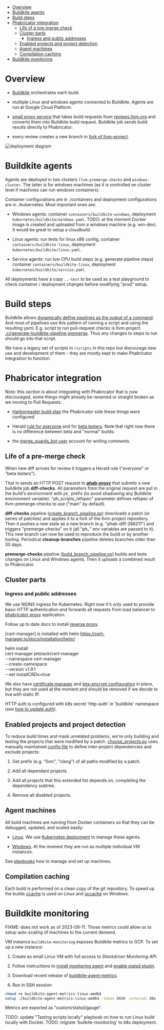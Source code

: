 - [Overview](#overview)
- [Buildkite agents](#buildkite-agents)
- [Build steps](#build-steps)
- [Phabricator integration](#phabricator-integration)
  - [Life of a pre-merge check](#life-of-a-pre-merge-check)
  - [Cluster parts](#cluster-parts)
    - [Ingress and public addresses](#ingress-and-public-addresses)
  - [Enabled projects and project detection](#enabled-projects-and-project-detection)
  - [Agent machines](#agent-machines)
  - [Compilation caching](#compilation-caching)
- [Buildkite monitoring](#buildkite-monitoring)

# Overview

- [Buildkite](https://buildkite.com/llvm-project) orchestrates each build.

- multiple Linux and windows agents connected to Buildkite. Agents are run at
Google Cloud Platform.

- [small proxy service](/phabricator-proxy) that takes build requests from
[reviews.llvm.org](http://reviews.llvm.org) and converts them into Buildkite
build request. Buildkite job sends build results directly to Phabricator.

- every review creates a new branch in [fork of
llvm-project](https://github.com/llvm-premerge-tests/llvm-project).

![deployment diagram](http://www.plantuml.com/plantuml/proxy?src=https://raw.githubusercontent.com/google/llvm-premerge-checks/main/docs/deployment.plantuml)

# Buildkite agents

Agents are deployed in two clusters `llvm-premerge-checks` and `windows-cluster`.
The latter is for windows machines (as it is controlled on cluster level if
machines can run windows containers).

Container configurations are in ./containers and deployment configurations are
in ./kubernetes. Most important ones are:

- Windows agents: container `containers/buildkite-windows`, deployment `kubernetes/buildkite/windows.yaml`. TODO: at the moment Docker image is created and uploaded
from a windows machine (e.g. win-dev). It would be great to setup a cloudbuild.

- Linux agents: run tests for linux x86 config, container `containers/buildkite-linux`, deployment `kubernetes/buildkite/linux.yaml`.

- Service agents: run low CPU build steps (e.g. generate pipeline steps) container `containers/buildkite-linux`, deployment `kubernetes/buildkite/service.yaml`.

All deployments have a copy `..-test` to be used as a test playground to check
container / deployment changes before modifying "prod" setup.

# Build steps

Buildkite allows [dynamically define pipelines as the output of a
command](https://buildkite.com/docs/pipelines/defining-steps#dynamic-pipelines).
And most of pipelines use this pattern of running a script and using the
resulting yaml. E.g. script to run pull-request checks is llvm-project [.ci/generate-buildkite-pipeline-premerge](https://github.com/llvm/llvm-project/blob/main/.ci/generate-buildkite-pipeline-premerge). Thus any changes to steps to run should
go into that script.

We have a legacy set of scripts in `/scripts` in this repo but discourage new
use and development of them - they are mostly kept to make Phabricator integration
to function.

# Phabricator integration

Note: this section is about integrating with Phabricator that is now discouraged,
some things might already be renamed or straight broken as we moving to Pull Requests.

- [Harbormaster build plan](https://reviews.llvm.org/harbormaster/plan/5) the
Phabricator side these things were configured

- Herald [rule for everyone](https://reviews.llvm.org/H576) and for [beta
testers](https://reviews.llvm.org/H511). Note that right now there is no
difference between beta and "normal" builds.

- the [merge_guards_bot user](https://reviews.llvm.org/p/merge_guards_bot/)
account for writing comments.

## Life of a pre-merge check

When new diff arrives for review it triggers a Herald rule ("everyone" or "beta
testers").

That in sends an HTTP POST request to [**phab-proxy**](../phabricator-proxy)
that submits a new buildkite job **diff-checks**. All parameters from the
original request are put in the build's environment with `ph_` prefix (to avoid
shadowing any Buildkite environment variable). "ph_scripts_refspec" parameter
defines refspec of llvm-premerge-checks to use ("main" by default).

**diff-checks** pipeline
([create_branch_pipeline.py](../scripts/create_branch_pipeline.py))
downloads a patch (or series of patches) and applies it to a fork of the
llvm-project repository. Then it pushes a new state as a new branch (e.g.
"phab-diff-288211") and triggers "premerge-checks" on it (all "ph_" env
variables are passed to it). This new branch can now be used to reproduce the
build or by another tooling. Periodical **cleanup-branches** pipeline deletes
branches older than 30 days.

**premerge-checks** pipeline
([build_branch_pipeline.py](../scripts/build_branch_pipeline.py))
builds and tests changes on Linux and Windows agents. Then it uploads a
combined result to Phabricator.

## Cluster parts

### Ingress and public addresses

We use NGINX ingress for Kubernetes. Right now it's only used to provide basic
HTTP authentication and forwards all requests from load balancer to
[phabricator proxy](../phabricator-proxy) application.

Follow up to date docs to install [reverse
proxy](https://kubernetes.github.io/ingress-nginx/deploy/#gce-gke).

[cert-manager] is installed with helm https://cert-manager.io/docs/installation/helm/

helm install \
  cert-manager jetstack/cert-manager \
  --namespace cert-manager \
  --create-namespace \
  --version v1.9.1 \
  --set installCRDs=true

We also have [certificate manager](https://cert-manager.io/docs/) and
[lets-encrypt configuration](../kubernetes/cert-issuer.yaml) in place, but they are
not used at the moment and should be removed if we decide to live with static IP.

HTTP auth is configured with k8s secret 'http-auth' in 'buildkite' namespace
(see [how to update auth](playbooks.md#update-http-auth-credentials)).

## Enabled projects and project detection

To reduce build times and mask unrelated problems, we're only building and
testing the projects that were modified by a patch.
[choose_projects.py](../scripts/choose_projects.py) uses manually maintained
[config file](../scripts/llvm-dependencies.yaml) to define inter-project
dependencies and exclude projects:

1. Get prefix (e.g. "llvm", "clang") of all paths modified by a patch.

1. Add all dependant projects.

1. Add all projects that this extended list depends on, completing the
dependency subtree.

1. Remove all disabled projects.

## Agent machines

All build machines are running from Docker containers so that they can be
debugged, updated, and scaled easily:

- [Linux](../containers/buildkite-premerge-debian/Dockerfile). We use
[Kubernetes deployment](../kubernetes/buildkite) to manage these agents.

- [Windows](../containers/agent-windows-buildkite/Dockerfile). At the moment they are run as
multiple individual VM instances.

See [playbooks](playbooks.md) how to manage and set up machines.

## Compilation caching

Each build is performed on a clean copy of the git repository. To speed up the
builds [ccache](https://ccache.dev/) is used on Linux and
[sccache](https://github.com/mozilla/sccache) on Windows.

# Buildkite monitoring

FIXME: does not work as of 2023-09-11. Those metrics could allow
  us to setup auto-scaling of machines to the current demend.

VM instance `buildkite-monitoring` exposes Buildkite metrics to GCP.
To set up a new instance:

1. Create as small Linux VM with full access to *Stackdriver Monitoring API*.

1. Follow instructions to [install monitoring
agent](https://cloud.google.com/monitoring/agent/install-agent) and [enable
statsd plugin](https://cloud.google.com/monitoring/agent/plugins/statsd).

1. Download recent release of
[buildkite-agent-metrics](https://github.com/buildkite/buildkite-agent-metrics/releases).

1. Run in SSH session:
```bash
chmod +x buildkite-agent-metrics-linux-amd64
nohup ./buildkite-agent-metrics-linux-amd64 -token XXXX -interval 30s -backend statsd &
```

Metrics are exported as "custom/statsd/gauge".

TODO: update "Testing scripts locally" playbook on how to run Linux build locally with Docker.
TODO: migrate 'builkite-monitoring' to k8s deployment.